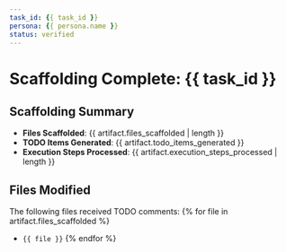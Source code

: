 ```yaml
---
task_id: {{ task_id }}
persona: {{ persona.name }}
status: verified
---
```


# Scaffolding Complete: {{ task_id }}

## Scaffolding Summary

- **Files Scaffolded**: {{ artifact.files_scaffolded | length }}
- **TODO Items Generated**: {{ artifact.todo_items_generated }}
- **Execution Steps Processed**: {{ artifact.execution_steps_processed | length }}

## Files Modified
The following files received TODO comments:
{% for file in artifact.files_scaffolded %}
- `{{ file }}`
{% endfor %}